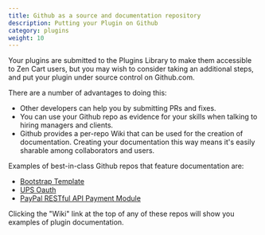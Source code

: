 ```yaml
---
title: Github as a source and documentation repository  
description: Putting your Plugin on Github
category: plugins
weight: 10
---
```


Your plugins are submitted to the Plugins Library to make them accessible to Zen Cart users, but you may wish to consider taking an additional steps, and put your plugin under source control on Github.com.

There are a number of advantages to doing this: 

- Other developers can help you by submitting PRs and fixes.
- You can use your Github repo as evidence for your skills when talking to hiring managers and clients. 
- Github provides a per-repo Wiki that can be used for the creation of documentation.  Creating your documentation this way means it's easily sharable among collaborators and users.  

Examples of best-in-class Github repos that feature documentation are: 

- [Bootstrap Template](https://github.com/lat9/ZCA-Bootstrap-Template)
- [UPS Oauth](https://github.com/lat9/upsoauth)
- [PayPal RESTful API Payment Module](https://github.com/lat9/paypalr)

Clicking the "Wiki" link at the top of any of these repos will show you examples of plugin documentation.

